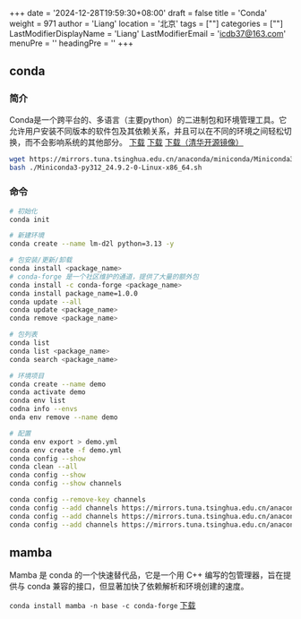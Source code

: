 +++
date = '2024-12-28T19:59:30+08:00'
draft = false
title = 'Conda'
weight = 971
author = 'Liang'
location = '北京'
tags = [""]
categories = [""]
LastModifierDisplayName = 'Liang'
LastModifierEmail = 'icdb37@163.com'
menuPre = ''
headingPre = ''
+++


## conda
### 简介

Conda是一个跨平台的、多语言（主要python）的二进制包和环境管理工具。它允许用户安装不同版本的软件包及其依赖关系，并且可以在不同的环境之间轻松切换，而不会影响系统的其他部分。
[下载](https://www.anaconda.com/download/success)
[下载](https://docs.conda.io/projects/conda/en/stable/)
[下载（清华开源镜像）](https://mirrors.tuna.tsinghua.edu.cn/anaconda/miniconda/)

```sh
wget https://mirrors.tuna.tsinghua.edu.cn/anaconda/miniconda/Miniconda3-py312_24.9.2-0-Linux-x86_64.sh
bash ./Miniconda3-py312_24.9.2-0-Linux-x86_64.sh
```


### 命令

```sh
# 初始化
conda init

# 新建环境
conda create --name lm-d2l python=3.13 -y

# 包安装/更新/卸载
conda install <package_name>
# conda-forge 是一个社区维护的通道，提供了大量的额外包
conda install -c conda-forge <package_name>
conda install package_name=1.0.0
conda update --all
conda update <package_name>
conda remove <package_name>

# 包列表
conda list
conda list <package_name>
conda search <package_name>

# 环境项目
conda create --name demo
conda activate demo
conda env list
codna info --envs
onda env remove --name demo

# 配置
conda env export > demo.yml
conda env create -f demo.yml
conda config --show
conda clean --all
conda config --show
conda config --show channels

conda config --remove-key channels
conda config --add channels https://mirrors.tuna.tsinghua.edu.cn/anaconda/cloud/conda-forge/
conda config --add channels https://mirrors.tuna.tsinghua.edu.cn/anaconda/pkgs/free/
conda config --add channels https://mirrors.tuna.tsinghua.edu.cn/anaconda/pkgs/main/
```

## mamba

Mamba 是 conda 的一个快速替代品，它是一个用 C++ 编写的包管理器，旨在提供与 conda 兼容的接口，但显著加快了依赖解析和环境创建的速度。

`conda install mamba -n base -c conda-forge`
[下载](https://mamba.readthedocs.io/en/latest/installation/micromamba-installation.html)
